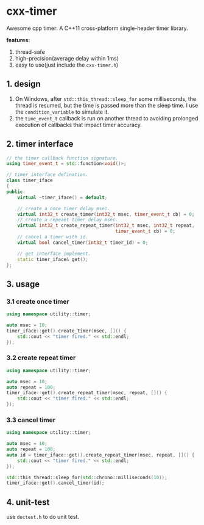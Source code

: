 # cxx-timer

Awesome cpp timer: A C++11 cross-platform single-header timer library.

**features:**

1. thread-safe
2. high-precision(average delay within 1ms)
3. easy to use(just include the `cxx-timer.h`)



## 1. design

1. On Windows, after `std::this_thread::sleep_for` some milliseconds, the thread is resumed, but the time is passed more than the sleep time. I use the `condition_variable` to simulate it.
2. the `time_event_t` callback is run on another thread to avoiding prolonged execution of callbacks that impact timer accuracy.



## 2. timer interface

```c++
// the timer callback function signature.
using timer_event_t = std::function<void()>;

// timer interface defination.
class timer_iface
{
public:
    virtual ~timer_iface() = default;

    // create a once timer delay msec.
    virtual int32_t create_timer(int32_t msec, timer_event_t cb) = 0;
    // create a repeaet timer delay msec.
    virtual int32_t create_repeat_timer(int32_t msec, int32_t repeat,
                                        timer_event_t cb) = 0;
    // cancel a timer with id.
    virtual bool cancel_timer(int32_t timer_id) = 0;

    // get interface implement.
    static timer_iface& get();
};
```



## 3. usage

### 3.1 create once timer

```c++
using namespace utility::timer;

auto msec = 10;
timer_iface::get().create_timer(msec, []() {
    std::cout << "timer fired." << std::endl;
});
```



### 3.2 create repeat timer

```c++
using namespace utility::timer;

auto msec = 10;
auto repeat = 100;
timer_iface::get().create_repeat_timer(msec, repeat, []() {
    std::cout << "timer fired." << std::endl;
});
```



### 3.3 cancel timer

```c++
using namespace utility::timer;

auto msec = 10;
auto repeat = 100;
auto id = timer_iface::get().create_repeat_timer(msec, repeat, []() {
    std::cout << "timer fired." << std::endl;
});

std::this_thread::sleep_for(std::chrono::milliseconds(10));
timer_iface::get().cancel_timer(id);
```



## 4. unit-test

use `doctest.h` to do unit test.



